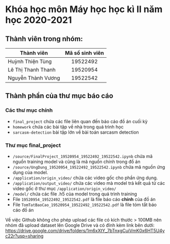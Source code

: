 # Khóa học môn Máy học học kì II năm học 2020-2021

## Thành viên trong nhóm:

| Thành viên | Mã số sinh viên |
| ------ | :----: |
| Huỳnh Thiện Tùng | 19522492 |
| Lê Thị Thanh Thanh | 19520954 |
| Nguyễn Thành Vương | 19522542 |


## Thành phần của thư mục báo cáo
### Các thư mục chính
* `final_project` chứa các file liên quan đến báo cáo đồ án cuối kỳ
* `homework` chứa các bài tập về nhà trong quá trình học
* `sarcasm-detection` bài tập lớn về bài toán sarcasm detection
### Thư mục final_project
* `/source/FinalProject_19520954_19522492_19522542.ipynb` chứa mã nguồn training model và cũng là mã nguồn chính trong đồ án
* `/source/UngDung_19520954_19522492_19522542.ipynb` chứa mã nguồn ứng dụng của model.
* `/application/origin_video/` chứa các video gốc cho phần ứng dụng.
* `/application/output_video/` chứa các video mà model trả kết quả từ các video gốc ở thư mục `/application/origin_video/` 
* `/model/` chứa các file .h5 của model trong quá trình training
* File `19520954_19522492_19522542.pdf` là file báo cáo **chính** của đồ án
* File `TomTatBaoCao_19520954_19522492_19522542.pdf` là file tóm tắt báo cáo đồ án

Về việc Github không cho phép upload các file có kích thước > 100MB nên nhóm đã upload dataset lên Google Drive và có đính kèm link bên dưới:
https://drive.google.com/drive/folders/1m6xXtY_7bTnxgCuiVmK0x6HT5U4yc22r?usp=sharing
